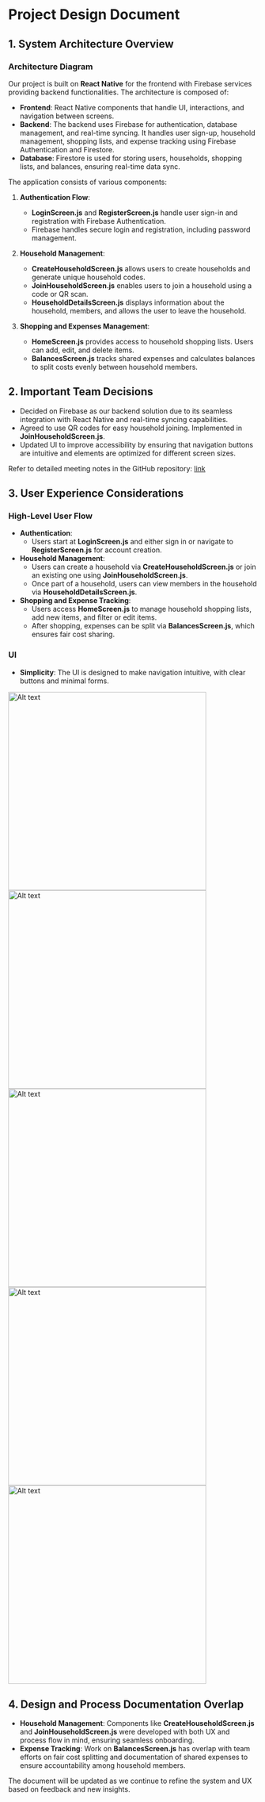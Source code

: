 # Project Design Document

## 1. System Architecture Overview

### Architecture Diagram


Our project is built on **React Native** for the frontend with Firebase services providing backend functionalities. The architecture is composed of:

- **Frontend**: React Native components that handle UI, interactions, and navigation between screens.
- **Backend**: The backend uses Firebase for authentication, database management, and real-time syncing. It handles user sign-up, household management, shopping lists, and expense tracking using Firebase Authentication and Firestore.
- **Database**: Firestore is used for storing users, households, shopping lists, and balances, ensuring real-time data sync.



The application consists of various components:
1. **Authentication Flow**:
   - **LoginScreen.js** and **RegisterScreen.js** handle user sign-in and registration with Firebase Authentication.
   - Firebase handles secure login and registration, including password management.
  
2. **Household Management**:
   - **CreateHouseholdScreen.js** allows users to create households and generate unique household codes.
   - **JoinHouseholdScreen.js** enables users to join a household using a code or QR scan.
   - **HouseholdDetailsScreen.js** displays information about the household, members, and allows the user to leave the household.

3. **Shopping and Expenses Management**:
   - **HomeScreen.js** provides access to household shopping lists. Users can add, edit, and delete items.
   - **BalancesScreen.js** tracks shared expenses and calculates balances to split costs evenly between household members.

## 2. Important Team Decisions

- Decided on Firebase as our backend solution due to its seamless integration with React Native and real-time syncing capabilities.
- Agreed to use QR codes for easy household joining. Implemented in **JoinHouseholdScreen.js**.
- Updated UI to improve accessibility by ensuring that navigation buttons are intuitive and elements are optimized for different screen sizes.

Refer to detailed meeting notes in the GitHub repository: [
link](https://github.com/ucsb-cs184-f24/team09-Shopping/tree/main/team)
## 3. User Experience Considerations

### High-Level User Flow
- **Authentication**:
  - Users start at **LoginScreen.js** and either sign in or navigate to **RegisterScreen.js** for account creation.
- **Household Management**:
  - Users can create a household via **CreateHouseholdScreen.js** or join an existing one using **JoinHouseholdScreen.js**.
  - Once part of a household, users can view members in the household via **HouseholdDetailsScreen.js**.
- **Shopping and Expense Tracking**:
  - Users access **HomeScreen.js** to manage household shopping lists, add new items, and filter or edit items.
  - After shopping, expenses can be split via **BalancesScreen.js**, which ensures fair cost sharing.

### UI
- **Simplicity**: The UI is designed to make navigation intuitive, with clear buttons and minimal forms.

<img src="https://github.com/ucsb-cs184-f24/team09-Shopping/blob/main/assets/Households.PNG" alt="Alt text" width="400" style="display:inline-block; marginRight:10;" >
<img src="https://github.com/ucsb-cs184-f24/team09-Shopping/blob/main/assets/Shopping%20Lists.PNG" alt="Alt text" width="400" style="display:inline-block; marginRight:10;">
<img src="https://github.com/ucsb-cs184-f24/team09-Shopping/blob/main/assets/Balances.PNG" alt="Alt text" width="400" style="display:inline-block; marginRight:10;">
<img src="https://github.com/ucsb-cs184-f24/team09-Shopping/blob/main/assets/Summary.PNG" alt="Alt text" width="400" style="display:inline-block; marginRight:10;">
<img src="https://github.com/ucsb-cs184-f24/team09-Shopping/blob/main/assets/Profile.PNG" alt="Alt text" width="400" style="display:inline-block; marginRight:10;">

## 4. Design and Process Documentation Overlap

- **Household Management**: Components like **CreateHouseholdScreen.js** and **JoinHouseholdScreen.js** were developed with both UX and process flow in mind, ensuring seamless onboarding.
- **Expense Tracking**: Work on **BalancesScreen.js** has overlap with team efforts on fair cost splitting and documentation of shared expenses to ensure accountability among household members.

The document will be updated as we continue to refine the system and UX based on feedback and new insights.

